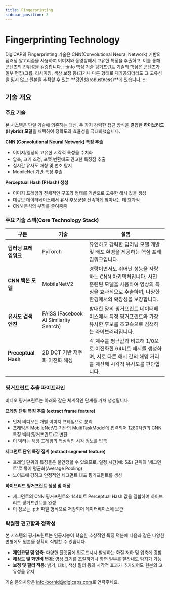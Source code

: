 ```yaml
---
title: Fingerprinting
sidebar_position: 3
---
```


# Fingerprinting Technology

DigiCAP의 Fingerprinting 기술은 CNN(Convolutional Neural Network) 기반의 딥러닝 알고리즘을 사용하여 이미지와 동영상에서 고유한 특징을 추출하고, 이를 통해 콘텐츠의 진위성을 검증합니다.
:::info 핵심 기술
핑거프린트 기술의 핵심은 콘텐츠가 일부 편집(크롭, 리사이징, 색상 보정 등)되거나 다른 형태로 재가공되더라도 그 고유성을 잃지 않고 원본을 추적할 수 있는 **강인성(robustness)**에 있습니다.
:::

## 기술 개요

### 주요 기술
본 시스템은 단일 기술에 의존하는 대신, 두 가지 강력한 접근 방식을 결합한 **하이브리드(Hybrid) 모델**을 채택하여 정확도와 효율성을 극대화했습니다.

**CNN (Convolutional Neural Network) 특징 추출**
- 이미지/영상의 고유한 시각적 특성을 수치화
- 압축, 크기 조정, 포맷 변환에도 견고한 특징점 추출
- 실시간 유사도 매칭 및 변조 탐지
- MobileNet 기반 특징 추출 

**Perceptual Hash (PHash) 생성**
- 이미지 프레임의 전체적인 구조와 형태를 기반으로 고유한 해시 값을 생성
- 대규모 데이터베이스에서 유사 후보군을 신속하게 찾아내는 데 효과적
- CNN 분석의 부하를 줄여줌줌


### 주요 기술 스택(Core Technology Stack)

| 구분 | 기술 | 설명 |
|-----------|------|--------|
| **딥러닝 프레임워크** | PyTorch | 유연하고 강력한 딥러닝 모델 개발 및 배포 환경을 제공하는 핵심 프레임워크입니다.|
| **CNN 백본 모델**    | MobileNetV2 | 경량이면서도 뛰어난 성능을 자랑하는 CNN 아키텍처입니다. 사전 훈련된 모델을 사용하여 영상의 특징을 효과적으로 추출하며, 다양한 환경에서의 확장성을 보장합니다. |
| **유사도 검색 엔진**   | FAISS (Facebook AI Similarity Search) | 방대한 양의 핑거프린트 데이터베이스에서 특정 핑거프린트와 가장 유사한 후보를 초고속으로 검색하는 라이브러리입니다. |
| **Preceptual Hash**   | 2D DCT 기반 저주파 이진화 해싱 | 각 계수를 평균값과 비교해 1/0으로 이진화한 64비트 해시를 생성하며, 서로 다른 해시 간의 해밍 거리를 계산해 시각적 유사도를 판단합니다.|

### 핑거프린트 추출 파이프라인
비디오 핑거프린트는 아래와 같은 체계적인 단계를 거쳐 생성됩니다.

**프레임 단위 특징 추출 (extract frame feature)**
- 먼저 비디오는 개별 이미지 프레임으로 분리
- 프레임은 MobileNetV2 기반의 MultiTaskModel에 입력되어 1280차원의 CNN 특징 벡터(핑거프린트)로 변환
- 이 벡터는 해당 프레임의 핵심적인 시각 정보를 압축

**세그먼트 단위 특징 집계 (extract segment feature)**
- 프레임 단위의 특징들은 불안정할 수 있으므로, 일정 시간(예: 5초) 단위의 '세그먼트'로 묶어 평균화(Average Pooling)
- 노이즈에 강하고 안정적인 세그먼트 대표 핑거프린트를 생성

**하이브리드 핑거프린트 생성 및 저장**
- 세그먼트의 CNN 핑거프린트와 144비트 Perceptual Hash 값을 결합하여 하이브리드 핑거프린트를 완성
- 이 정보는 .pth 파일 형식으로 저장되어 데이터베이스에 보관

### 탁월한 견고함과 정확성
본 시스템의 핑거프린트는 인공지능이 학습한 추상적인 특징 덕분에 다음과 같은 다양한 변형에도 원본을 정확히 식별할 수 있습니다.

- **재인코딩 및 압축**: 다양한 플랫폼에 업로드시시 발생하는 화질 저하 및 압축에 강함
- **해상도 및 화면비 변경**: 영상 크기를 조절하거나 화면 일부를 잘라내도 탐지가 가능
- **보정 및 필터 적용**: 밝기, 대비, 색상 필터 등의 시각적 효과가 추가되어도 원본의 고유성을 유지

기술 문의사항은 [info-bornid@digicaps.com](mailto:info-bornid@digicaps.com)로 연락주세요. 